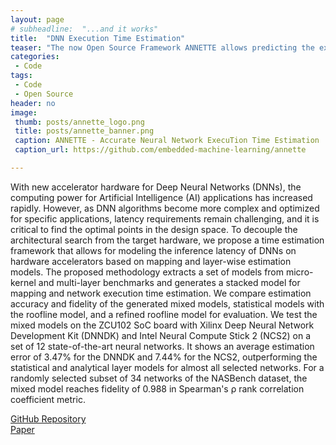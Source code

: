 ```yaml
---
layout: page
# subheadline:  "...and it works"
title:  "DNN Execution Time Estimation"
teaser: "The now Open Source Framework ANNETTE allows predicting the execution time of a CNN on different inference platforms."
categories:
 - Code
tags:
 - Code
 - Open Source
header: no
image:
 thumb: posts/annette_logo.png
 title: posts/annette_banner.png
 caption: ANNETTE - Accurate Neural Network ExecuTion Time Estimation
 caption_url: https://github.com/embedded-machine-learning/annette

---
```

With new accelerator hardware for Deep Neural Networks (DNNs), the computing power for Artificial Intelligence (AI) applications has increased rapidly. However, as DNN algorithms become more complex and optimized for specific applications, latency requirements remain challenging, and it is critical to find the optimal points in the design space. To decouple the architectural search from the target hardware, we propose a time estimation framework that allows for modeling the inference latency of DNNs on hardware accelerators based on mapping and layer-wise estimation models. The proposed methodology extracts a set of models from micro-kernel and multi-layer benchmarks and generates a stacked model for mapping and network execution time estimation. We compare estimation accuracy and fidelity of the generated mixed models, statistical models with the roofline model, and a refined roofline model for evaluation. We test the mixed models on the ZCU102 SoC board with Xilinx Deep Neural Network Development Kit (DNNDK) and Intel Neural Compute Stick 2 (NCS2) on a set of 12 state-of-the-art neural networks. It shows an average estimation error of 3.47% for the DNNDK and 7.44% for the NCS2, outperforming the statistical and analytical layer models for almost all selected networks. For a randomly selected subset of 34 networks of the NASBench dataset, the mixed model reaches fidelity of 0.988 in Spearman's ρ rank correlation coefficient metric.

<a href="https://github.com/embedded-machine-learning/annette">GitHub Repository</a><br>
<a href="https://ieeexplore.ieee.org/abstract/document/9306831">Paper</a>